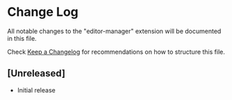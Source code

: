 # Change Log

All notable changes to the "editor-manager" extension will be documented in this file.

Check [Keep a Changelog](http://keepachangelog.com/) for recommendations on how to structure this file.

## [Unreleased]

- Initial release